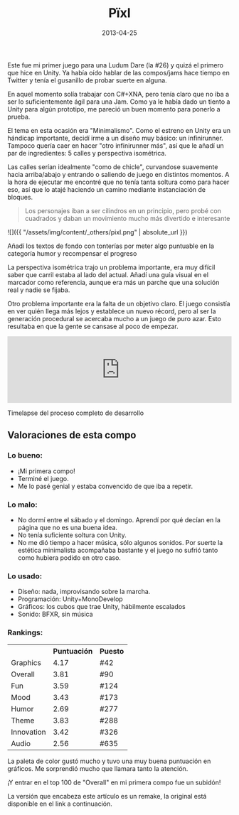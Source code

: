 ﻿---
layout: post
title: Pïxl
date: 2013-04-25
description: Es difícil rodar cuando eres un cuadrado
img: assets/img/cover/pixl.png
embed: assets/embed/pixl/index.html
tags: [Juegos]
words: 2 minutos
status: published
action-text: Descarga en LudumDare
action-link: http://ludumdare.com/compo/ludum-dare-26/?action=preview&uid=19200
---

Este fue mi primer juego para una Ludum Dare (la #26) y quizá el primero que hice en Unity. Ya había oído hablar de las compos/jams hace tiempo en Twitter y tenía el gusanillo de probar suerte en alguna.

En aquel momento solía trabajar con C#+XNA, pero tenía claro que no iba a ser lo suficientemente ágil para una Jam. Como ya le había dado un tiento a Unity para algún prototipo, me pareció un buen momento para ponerlo a prueba.

El tema en esta ocasión era "Minimalismo". Como el estreno en Unity era un hándicap importante, decidí irme a un diseño muy básico: un infinirunner. Tampoco quería caer en hacer "otro infinirunner más", así que le añadí un par de ingredientes: 5 calles y perspectiva isométrica.

Las calles serían idealmente "como de chicle", curvandose suavemente hacia arriba/abajo y entrando o saliendo de juego en distintos momentos. A la hora de ejecutar me encontré que no tenía tanta soltura como para hacer eso, así que lo atajé haciendo un camino mediante instanciación de bloques.

<blockquote>Los personajes iban a ser cilindros en un principio, pero probé con cuadrados y daban un movimiento mucho más divertido e interesante</blockquote>

![]({{ "/assets/img/content/_others/pixl.png" | absolute_url }})
<p class="image-caption">Añadí los textos de fondo con tonterías por meter algo puntuable en la categoría humor y recompensar el progreso</p>

La perspectiva isométrica trajo un problema importante, era muy difícil saber que carril estaba al lado del actual. Añadí una guía visual en el marcador como referencia, aunque era más un parche que una solución real y nadie se fijaba.

Otro problema importante era la falta de un objetivo claro. El juego consistía en ver quién llega más lejos y establece un nuevo récord, pero al ser la generación procedural se acercaba mucho a un juego de puro azar. Esto resultaba en que la gente se cansase al poco de empezar.

<div class="video-container">
  <iframe style="width: 100%;" src="https://www.youtube.com/embed/nY4SEY_VBN8?rel=0" frameborder="0" gesture="media" allow="encrypted-media" allowfullscreen></iframe>
</div>
<p class="image-caption">Timelapse del proceso completo de desarrollo</p>

## Valoraciones de esta compo

### Lo bueno:
* ¡Mi primera compo!
* ‎Terminé el juego.
* ‎Me lo pasé genial y estaba convencido de que iba a repetir.

### Lo malo:
* No dormí entre el sábado y el domingo. Aprendí por qué decían en la página que no es una buena idea.
* ‎No tenía suficiente soltura con Unity.
* ‎No me dió tiempo a hacer música, sólo algunos sonidos. Por suerte la estética minimalista acompañaba bastante y el juego no sufrió tanto como hubiera podido en otro caso.

### Lo usado:
* Diseño: nada, improvisando sobre la marcha.
* Programación: Unity+MonoDevelop ‎
* Gráficos: los cubos que trae Unity, hábilmente escalados
* Sonido: BFXR, sin música

### Rankings:
<table>
<tr><th></th><th class="cell-center">Puntuación</th><th class="cell-center">Puesto</th></tr>
<tr><td>Graphics	</td><td class="cell-center score">4.17</td><td class="cell-center rank">#42 </td></tr>
<tr><td>Overall		</td><td class="cell-center score">3.81</td><td class="cell-center rank">#90 </td></tr>
<tr><td>Fun			</td><td class="cell-center score">3.59</td><td class="cell-center rank">#124</td></tr>
<tr><td>Mood		</td><td class="cell-center score">3.43</td><td class="cell-center rank">#173</td></tr>
<tr><td>Humor		</td><td class="cell-center score">2.69</td><td class="cell-center rank">#277</td></tr>
<tr><td>Theme		</td><td class="cell-center score">3.83</td><td class="cell-center rank">#288</td></tr>
<tr><td>Innovation	</td><td class="cell-center score">3.42</td><td class="cell-center rank">#326</td></tr>
<tr><td>Audio		</td><td class="cell-center score">2.56</td><td class="cell-center rank">#635</td></tr>
</table>
La paleta de color gustó mucho y tuvo una muy buena puntuación en gráficos. Me sorprendió mucho que llamara tanto la atención.

¡Y entrar en el top 100 de "Overall" en mi primera compo fue un subidón!

La versión que encabeza este artículo es un remake, la original está disponible en el link a continuación.